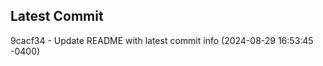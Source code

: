 
## Latest Commit
9cacf34 - Update README with latest commit info (2024-08-29 16:53:45 -0400) <Yunxi-Zhou>
